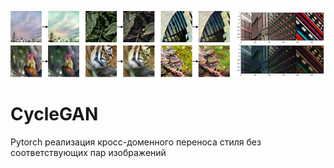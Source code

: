 <p align="right">
  <img src="https://github.com/TamirPuzanov/CycleGAN/raw/main/imgs/image2.png" alt="err"/>
</p>

# CycleGAN    

Pytorch реализация кросс-доменного переноса стиля без соответствующих пар изображений


